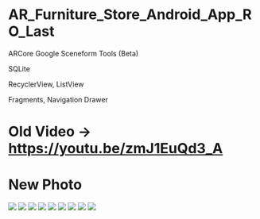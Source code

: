 # AR_Furniture_Store_Android_App_RO_Last

 ARCore Google Sceneform Tools (Beta) 
 
 SQLite
 
 RecyclerView, ListView
 
 Fragments, Navigation Drawer


# Old Video -> https://youtu.be/zmJ1EuQd3_A
# New Photo
![](AR_Android/app/appImages/Screenshot_20200703_171952_com.example.licenta.jpg)
![](AR_Android/app/appImages/Screenshot_20200703_173215_com.example.licenta.jpg)
![](AR_Android/app/appImages/Screenshot_20200706_121030_com.example.licenta.jpg)
![](AR_Android/app/appImages/Screenshot_20200706_121036_com.example.licenta.jpg)
![](AR_Android/app/appImages/Screenshot_20200706_121041_com.example.licenta.jpg)
![](AR_Android/app/appImages/Screenshot_20200706_121120_com.example.licenta.jpg)
![](AR_Android/app/appImages/Screenshot_20200706_121116_com.example.licenta.jpg)
![](AR_Android/app/appImages/Screenshot_20200706_121103_com.example.licenta.jpg)
![](AR_Android/app/appImages/Screenshot_20200706_121047_com.example.licenta.jpg)
